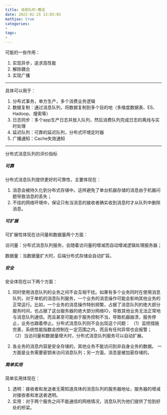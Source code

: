 ```yaml
---
title: 消息队列-概览
date: 2022-02-25 13:03:03
mathjax: true
categories:
- 
tags: 
- 
---
```


可能的一些作用：

1. 实现异步，追求高性能
2. 解除耦合
3. 实现广播

---

具体可以用于：

1. 分布式事务，单方生产，多个消费业务逻辑
2. 数据复制：通过消息队列，将数据复制到多个目的地（多维度数据表、ES、Hadoop、搜索等）
3. 日志同步：多个app生产日志并放入队列，然后消费队列完成日志的离线与实时处理
4. 延迟队列：可靠的延迟队列，分布式环境定时器
5. 广播通知：Cache失效通知

---

分布式消息队列的评价指标

##### 可靠

分布式消息队列提供更好的可靠性，主要体现在：

1. 消息会被持久化到分布式存储中。这样避免了单台机器存储的消息由于机器问题导致消息的丢失；
2. 不佳的网络环境中，保证只有当消息的接收者确实收到消息时才从队列中删除消息。

##### 可扩展

可扩展性体现在访问量和数据量两个方面：

访问量：分布式消息队列服务，会随着访问量的增减而自动增减逻辑处理服务器；

数据量：当数据量扩大时，后端分布式存储会自动扩容。

##### 安全

安全体现在以下两个方面：

1. 同时使用消息队列的业务之间不会互相干扰。如果有多个业务同时在使用消息队列，对于单机的消息队列服务，一个业务的消息操作可能会影响其他业务的正常运行。比如，一个业务的消息操作特别频繁，占据了消息队列的绝大部分服务时间，也占据了这台服务器的绝大部分网络IO，导致其他业务无法正常地与消息队列通信。而且甚至可能由于服务控制不当，导致机器崩溃，服务停止，业务也跟着停止。分布式消息队列则不会出现这个问题：
（1）监控措施完善，系统性能指数会控制在一定范围之内，而且有任何异常也会报警；
（2）当访问量和数据量增大时，分布式消息队列服务可以自动扩展。

2. 各业务的消息内容是安全存储的，其他业务不能访问到非自身业务的数据。
一方面是业务需要密钥来访问消息队列；另一方面，消息是被加密存储的。

##### 简单实用

简单实用体现在：

1. 透明：接收者和发送者无需知道具体的消息队列的服务器地址，服务器的增减对接收者和发送者透明。
2. 实用：对于两个服务之间不能通信的网络情况，消息队列为他们提供了恰到好处的桥梁。
